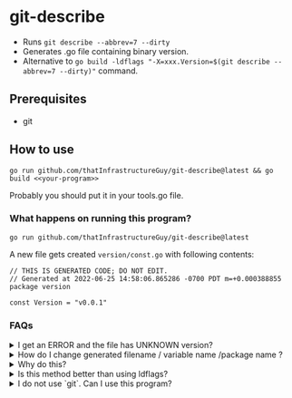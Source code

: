 # git-describe

* Runs `git describe --abbrev=7 --dirty`
* Generates .go file containing binary version.
* Alternative to `go build -ldflags "-X=xxx.Version=$(git describe --abbrev=7 --dirty)"` command.

## Prerequisites
* git

## How to use

```
go run github.com/thatInfrastructureGuy/git-describe@latest && go build <<your-program>>
```

Probably you should put it in your tools.go file.

### What happens on running this program?

```
go run github.com/thatInfrastructureGuy/git-describe@latest
```

A new file gets created `version/const.go` with following contents:

```
// THIS IS GENERATED CODE; DO NOT EDIT.
// Generated at 2022-06-25 14:58:06.865286 -0700 PDT m=+0.000388855
package version

const Version = "v0.0.1"
```

### FAQs

<details>
<summary>
  I get an ERROR and the file has UNKNOWN version? 
</summary>
  
  `const Version = "UNKNOWN"`
  1. Please make sure you have `git` binary installed.
  2. Check the output of `git describe --abbrev=7 --dirty` manually for your repository.
</details>

<details>
<summary>
  How do I change generated filename / variable name /package name ?
</summary> 
  
  ```
  go run github.com/thatInfrastructureGuy/git-describe@latest \
     --filepath=version/version.go --package=version --variable=VERSION
  ```
</details>

<details>
<summary>
  Why do this?
</summary>
  
  * I always had to look up `go build -ldflags` command.
  * I wanted the build to error out if I _forgot_ to generate version. Just make sure you using the `Version` variable somewhere in your program for it to error out.
</details>

<details>
<summary>
  Is this method better than using ldflags?
</summary>
  ¯\_(ツ)_/¯
</details>

<details>
<summary>
  I do not use `git`. Can I use this program?
</summary>
  No. PRs welcome. :)
</details>
